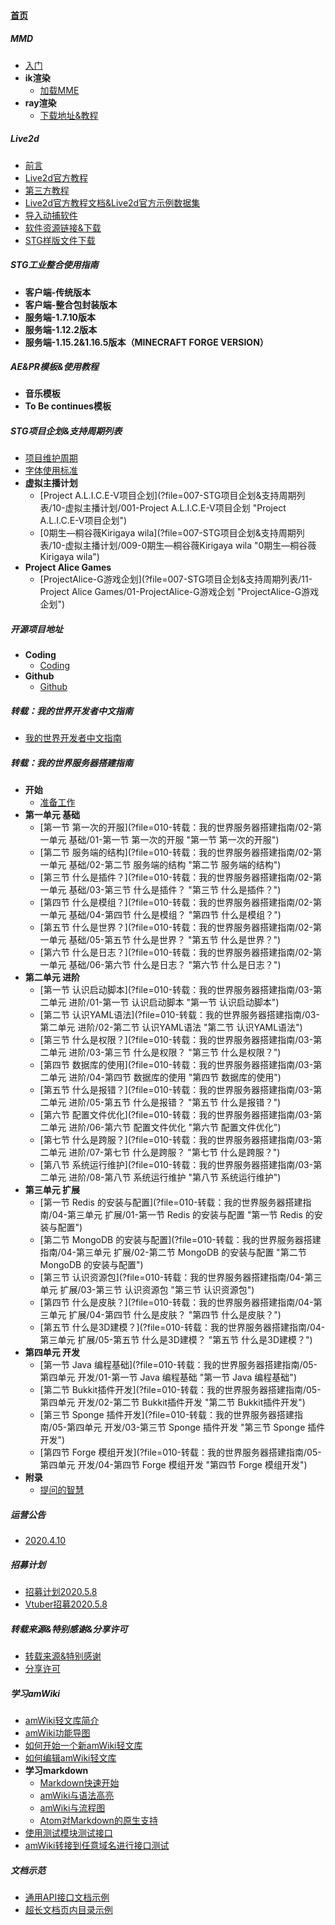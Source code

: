 
#### [首页](?file=home-首页)

##### MMD
- [入门](?file=003-MMD/01-入门 "入门")
- **ik渲染**
    - [加载MME](?file=003-MMD/02-ik渲染/01-加载MME "加载MME")
- **ray渲染**
    - [下载地址&教程](?file=003-MMD/03-ray渲染/01-下载地址&教程 "下载地址&教程")

##### Live2d
- [前言](?file=004-Live2d/001-前言 "前言")
- [Live2d官方教程](?file=004-Live2d/002-Live2d官方教程 "Live2d官方教程")
- [第三方教程](?file=004-Live2d/003-第三方教程 "第三方教程")
- [Live2d官方教程文档&Live2d官方示例数据集](?file=004-Live2d/004-Live2d官方教程文档&Live2d官方示例数据集 "Live2d官方教程文档&Live2d官方示例数据集")
- [导入动捕软件](?file=004-Live2d/005-导入动捕软件 "导入动捕软件")
- [软件资源链接&下载](?file=004-Live2d/009-软件资源链接&下载 "软件资源链接&下载")
- [STG样版文件下载](?file=004-Live2d/010-STG样版文件下载 "STG样版文件下载")

##### STG工业整合使用指南
- **客户端-传统版本**
- **客户端-整合包封装版本**
- **服务端-1.7.10版本**
- **服务端-1.12.2版本**
- **服务端-1.15.2&1.16.5版本（MINECRAFT FORGE VERSION）**

##### AE&PR模板&使用教程
- **音乐模板**
- **To Be continues模板**

##### STG项目企划&支持周期列表
- [项目维护周期](?file=007-STG项目企划&支持周期列表/01-项目维护周期 "项目维护周期")
- [字体使用标准](?file=007-STG项目企划&支持周期列表/02-字体使用标准 "字体使用标准")
- **虚拟主播计划**
    - [Project A.L.I.C.E-V项目企划](?file=007-STG项目企划&支持周期列表/10-虚拟主播计划/001-Project A.L.I.C.E-V项目企划 "Project A.L.I.C.E-V项目企划")
    - [0期生—桐谷薇Kirigaya wila](?file=007-STG项目企划&支持周期列表/10-虚拟主播计划/009-0期生—桐谷薇Kirigaya wila "0期生—桐谷薇Kirigaya wila")
- **Project Alice Games**
    - [ProjectAlice-G游戏企划](?file=007-STG项目企划&支持周期列表/11-Project Alice Games/01-ProjectAlice-G游戏企划 "ProjectAlice-G游戏企划")

##### 开源项目地址
- **Coding**
    - [Coding](?file=008-开源项目地址/01-Coding/01-Coding "Coding")
- **Github**
    - [Github](?file=008-开源项目地址/02-Github/02-Github "Github")

##### 转载：我的世界开发者中文指南
- [我的世界开发者中文指南](?file=009-转载：我的世界开发者中文指南/01-我的世界开发者中文指南 "我的世界开发者中文指南")

##### 转载：我的世界服务器搭建指南
- **开始**
    - [准备工作](?file=010-转载：我的世界服务器搭建指南/01-开始/01-准备工作 "准备工作")
- **第一单元 基础**
    - [第一节 第一次的开服](?file=010-转载：我的世界服务器搭建指南/02-第一单元 基础/01-第一节 第一次的开服 "第一节 第一次的开服")
    - [第二节 服务端的结构](?file=010-转载：我的世界服务器搭建指南/02-第一单元 基础/02-第二节 服务端的结构 "第二节 服务端的结构")
    - [第三节 什么是插件？](?file=010-转载：我的世界服务器搭建指南/02-第一单元 基础/03-第三节 什么是插件？ "第三节 什么是插件？")
    - [第四节 什么是模组？](?file=010-转载：我的世界服务器搭建指南/02-第一单元 基础/04-第四节 什么是模组？ "第四节 什么是模组？")
    - [第五节 什么是世界？](?file=010-转载：我的世界服务器搭建指南/02-第一单元 基础/05-第五节 什么是世界？ "第五节 什么是世界？")
    - [第六节 什么是日志？](?file=010-转载：我的世界服务器搭建指南/02-第一单元 基础/06-第六节 什么是日志？ "第六节 什么是日志？")
- **第二单元 进阶**
    - [第一节 认识启动脚本](?file=010-转载：我的世界服务器搭建指南/03-第二单元 进阶/01-第一节 认识启动脚本 "第一节 认识启动脚本")
    - [第二节 认识YAML语法](?file=010-转载：我的世界服务器搭建指南/03-第二单元 进阶/02-第二节 认识YAML语法 "第二节 认识YAML语法")
    - [第三节 什么是权限？](?file=010-转载：我的世界服务器搭建指南/03-第二单元 进阶/03-第三节 什么是权限？ "第三节 什么是权限？")
    - [第四节 数据库的使用](?file=010-转载：我的世界服务器搭建指南/03-第二单元 进阶/04-第四节 数据库的使用 "第四节 数据库的使用")
    - [第五节 什么是报错？](?file=010-转载：我的世界服务器搭建指南/03-第二单元 进阶/05-第五节 什么是报错？ "第五节 什么是报错？")
    - [第六节 配置文件优化](?file=010-转载：我的世界服务器搭建指南/03-第二单元 进阶/06-第六节 配置文件优化 "第六节 配置文件优化")
    - [第七节 什么是跨服？](?file=010-转载：我的世界服务器搭建指南/03-第二单元 进阶/07-第七节 什么是跨服？ "第七节 什么是跨服？")
    - [第八节 系统运行维护](?file=010-转载：我的世界服务器搭建指南/03-第二单元 进阶/08-第八节 系统运行维护 "第八节 系统运行维护")
- **第三单元 扩展**
    - [第一节 Redis 的安装与配置](?file=010-转载：我的世界服务器搭建指南/04-第三单元 扩展/01-第一节 Redis 的安装与配置 "第一节 Redis 的安装与配置")
    - [第二节 MongoDB 的安装与配置](?file=010-转载：我的世界服务器搭建指南/04-第三单元 扩展/02-第二节 MongoDB 的安装与配置 "第二节 MongoDB 的安装与配置")
    - [第三节 认识资源包](?file=010-转载：我的世界服务器搭建指南/04-第三单元 扩展/03-第三节 认识资源包 "第三节 认识资源包")
    - [第四节 什么是皮肤？](?file=010-转载：我的世界服务器搭建指南/04-第三单元 扩展/04-第四节 什么是皮肤？ "第四节 什么是皮肤？")
    - [第五节 什么是3D建模？](?file=010-转载：我的世界服务器搭建指南/04-第三单元 扩展/05-第五节 什么是3D建模？ "第五节 什么是3D建模？")
- **第四单元 开发**
    - [第一节 Java 编程基础](?file=010-转载：我的世界服务器搭建指南/05-第四单元 开发/01-第一节 Java 编程基础 "第一节 Java 编程基础")
    - [第二节 Bukkit插件开发](?file=010-转载：我的世界服务器搭建指南/05-第四单元 开发/02-第二节 Bukkit插件开发 "第二节 Bukkit插件开发")
    - [第三节 Sponge 插件开发](?file=010-转载：我的世界服务器搭建指南/05-第四单元 开发/03-第三节 Sponge 插件开发 "第三节 Sponge 插件开发")
    - [第四节 Forge 模组开发](?file=010-转载：我的世界服务器搭建指南/05-第四单元 开发/04-第四节 Forge 模组开发 "第四节 Forge 模组开发")
- **附录**
    - [提问的智慧](?file=010-转载：我的世界服务器搭建指南/06-附录/01-提问的智慧 "提问的智慧")

##### 运营公告
- [2020.4.10](?file=015-运营公告/001-2020.4.10 "2020.4.10")

##### 招募计划
- [招募计划2020.5.8](?file=016-招募计划/001-招募计划2020.5.8 "招募计划2020.5.8")
- [Vtuber招募2020.5.8](?file=016-招募计划/002-Vtuber招募2020.5.8 "Vtuber招募2020.5.8")

##### 转载来源&特别感谢&分享许可
- [转载来源&特别感谢](?file=017-转载来源&特别感谢&分享许可/01-转载来源&特别感谢 "转载来源&特别感谢")
- [分享许可](?file=017-转载来源&特别感谢&分享许可/02-分享许可 "分享许可")

##### 学习amWiki
- [amWiki轻文库简介](?file=020-学习amWiki/01-amWiki轻文库简介 "amWiki轻文库简介")
- [amWiki功能导图](?file=020-学习amWiki/02-amWiki功能导图 "amWiki功能导图")
- [如何开始一个新amWiki轻文库](?file=020-学习amWiki/03-如何开始一个新amWiki轻文库 "如何开始一个新amWiki轻文库")
- [如何编辑amWiki轻文库](?file=020-学习amWiki/04-如何编辑amWiki轻文库 "如何编辑amWiki轻文库")
- **学习markdown**
    - [Markdown快速开始](?file=020-学习amWiki/05-学习markdown/01-Markdown快速开始 "Markdown快速开始")
    - [amWiki与语法高亮](?file=020-学习amWiki/05-学习markdown/02-amWiki与语法高亮 "amWiki与语法高亮")
    - [amWiki与流程图](?file=020-学习amWiki/05-学习markdown/03-amWiki与流程图 "amWiki与流程图")
    - [Atom对Markdown的原生支持](?file=020-学习amWiki/05-学习markdown/05-Atom对Markdown的原生支持 "Atom对Markdown的原生支持")
- [使用测试模块测试接口](?file=020-学习amWiki/06-使用测试模块测试接口 "使用测试模块测试接口")
- [amWiki转接到任意域名进行接口测试](?file=020-学习amWiki/07-amWiki转接到任意域名进行接口测试 "amWiki转接到任意域名进行接口测试")

##### 文档示范
- [通用API接口文档示例](?file=021-文档示范/001-通用API接口文档示例 "通用API接口文档示例")
- [超长文档页内目录示例](?file=021-文档示范/002-超长文档页内目录示例 "超长文档页内目录示例")
